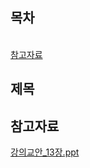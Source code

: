 ## 목차
[](#)   
[참고자료](#참고자료)   

## **제목**

## 참고자료

[강의교안_13장.ppt](https://github.com/abarthdew/this-is-Java/blob/main/basics/files/%EA%B0%95%EC%9D%98%EA%B5%90%EC%95%88_13%EC%9E%A5.ppt)